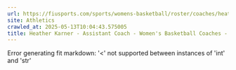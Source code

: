 ```yaml
---
url: https://fiusports.com/sports/womens-basketball/roster/coaches/heather-karner/3254
site: Athletics
crawled_at: 2025-05-13T10:04:43.575005
title: Heather Karner - Assistant Coach - Women's Basketball Coaches - FIU Athletics
---
```


Error generating fit markdown: '<' not supported between instances of 'int' and 'str'